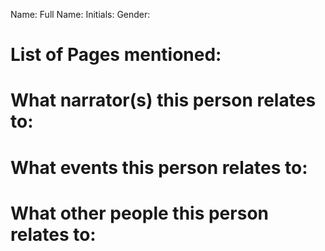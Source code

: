 Name:
Full Name:
Initials:
Gender:

# List of Pages mentioned:

# What narrator(s) this person relates to:

# What events this person relates to:

# What other people this person relates to: